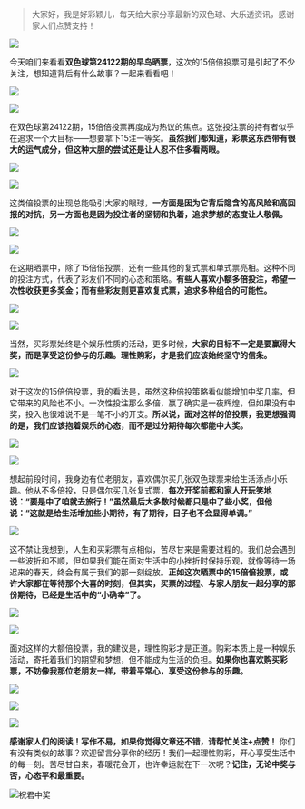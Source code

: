 > 大家好，我是好彩颖儿，每天给大家分享最新的双色球、大乐透资讯，感谢家人们点赞支持！

![](https://cdn.jsdelivr.net/gh/wangwenjie1314/PicCDN/2024-7-11/1720660897499-image.png)


今天咱们来看看**双色球第24122期的早鸟晒票**，这次的15倍倍投票可是引起了不少关注，想知道背后有什么故事？一起来看看吧！


![](https://cdn.jsdelivr.net/gh/wangwenjie1314/PicCDN/2024-10-24/1729737210769-image.png)



![](https://cdn.jsdelivr.net/gh/wangwenjie1314/PicCDN/2024-10-24/1729737219336-image.png)


在双色球第24122期，15倍倍投票再度成为热议的焦点。这张投注票的持有者似乎在追求一个大目标——想要拿下15注一等奖。**虽然我们都知道，彩票这东西带有很大的运气成分，但这种大胆的尝试还是让人忍不住多看两眼。**


![](https://cdn.jsdelivr.net/gh/wangwenjie1314/PicCDN/2024-10-24/1729737226279-image.png)



![](https://cdn.jsdelivr.net/gh/wangwenjie1314/PicCDN/2024-10-24/1729737270619-image.png)



这类倍投票的出现总能吸引大家的眼球，**一方面是因为它背后隐含的高风险和高回报的对抗，另一方面也是因为投注者的坚韧和执着，追求梦想的态度让人敬佩。**


![](https://cdn.jsdelivr.net/gh/wangwenjie1314/PicCDN/2024-10-24/1729737375257-image.png)

![](https://cdn.jsdelivr.net/gh/wangwenjie1314/PicCDN/2024-10-24/1729737367207-image.png)


在这期晒票中，除了15倍倍投票，还有一些其他的复式票和单式票亮相。这种不同的投注方式，代表了彩友们不同的心态和策略。**有些人喜欢小额多倍投注，希望一次性收获更多奖金；而有些彩友则更喜欢复式票，追求多种组合的可能性。**


![](https://cdn.jsdelivr.net/gh/wangwenjie1314/PicCDN/2024-10-24/1729737357520-image.png)


![](https://cdn.jsdelivr.net/gh/wangwenjie1314/PicCDN/2024-10-24/1729737290861-image.png)

当然，买彩票始终是个娱乐性质的活动，更多时候，**大家的目标不一定是要赢得大奖，而是享受这份参与的乐趣。理性购彩，才是我们应该始终坚守的信条。**


![](https://cdn.jsdelivr.net/gh/wangwenjie1314/PicCDN/2024-10-24/1729737281719-image.png)


对于这次的15倍倍投票，我的看法是，虽然这种倍投策略看似能增加中奖几率，但它带来的风险也不小。一次性投注那么多倍，赢了确实是一夜辉煌，但如果没有中奖，投入也很难说不是一笔不小的开支。**所以说，面对这样的倍投票，我更想强调的是，我们应该抱着娱乐的心态，而不是过分期待每次都能中大奖。**


![](https://cdn.jsdelivr.net/gh/wangwenjie1314/PicCDN/2024-10-24/1729737305712-image.png)



![](https://cdn.jsdelivr.net/gh/wangwenjie1314/PicCDN/2024-10-24/1729737322030-image.png)


想起前段时间，我身边有位老朋友，喜欢偶尔买几张双色球票来给生活添点小乐趣。他从不多倍投，只是偶尔买几张复式票，**每次开奖前都和家人开玩笑地说：“要是中了咱就去旅行！”虽然最后大多数时候都只是中了些小奖，但他说：“这就是给生活增加些小期待，有了期待，日子也不会显得单调。”**


![](https://cdn.jsdelivr.net/gh/wangwenjie1314/PicCDN/2024-10-24/1729737500668-image.png)


这不禁让我想到，人生和买彩票有点相似，苦尽甘来是需要过程的。我们总会遇到一些波折和不顺，但如果我们能在面对生活中的小挫折时保持乐观，就像等待一场迟来的春天，终会有属于我们的那一刻绽放。**正如这次晒票中的15倍倍投票，或许大家都在等待那个大喜的时刻，但其实，买票的过程、与家人朋友一起分享的那份期待，已经是生活中的“小确幸”了。**


![](https://cdn.jsdelivr.net/gh/wangwenjie1314/PicCDN/2024-10-24/1729737510329-image.png)


![](https://cdn.jsdelivr.net/gh/wangwenjie1314/PicCDN/2024-10-24/1729737549640-image.png)


面对这样的大额倍投票，我的建议是，理性购彩才是正道。购彩本质上是一种娱乐活动，寄托着我们的期望和梦想，但不能成为生活的负担。**如果你也喜欢购买彩票，不妨像我那位老朋友一样，带着平常心，享受这份参与的乐趣。**

![](https://cdn.jsdelivr.net/gh/wangwenjie1314/PicCDN/2024-10-24/1729737523086-image.png)


![](https://cdn.jsdelivr.net/gh/wangwenjie1314/PicCDN/2024-10-24/1729737542795-image.png)

![](https://cdn.jsdelivr.net/gh/wangwenjie1314/PicCDN/2024-10-24/1729737536630-image.png)

**感谢家人们的阅读！写作不易，如果你觉得文章还不错，请帮忙关注+点赞！** 你们有没有类似的故事？欢迎留言分享你的经历！我们一起理性购彩，开心享受生活中的每一刻。苦尽甘自来，春暖花会开，也许幸运就在下一次呢？**记住，无论中奖与否，心态平和最重要。**


![祝君中奖](https://cdn.jsdelivr.net/gh/wangwenjie1314/PicCDN/2024-10-18/1729233781567-ComfyUI_00019_.png)


